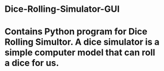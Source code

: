 # Dice-Rolling-Simulator-GUI
# Contains Python program for Dice Rolling Simultor. A dice simulator is a simple computer model that can roll a dice for us.
